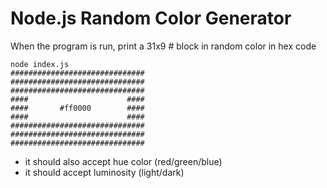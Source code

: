 # Node.js Random Color Generator

When the program is run, print a 31x9 # block in random color in hex code

```
node index.js
##############################
##############################
##############################
####                      ####
####       #ff0000        ####
####                      ####
##############################
##############################
##############################

```

- it should also accept hue color (red/green/blue)
- it should accept luminosity (light/dark)
